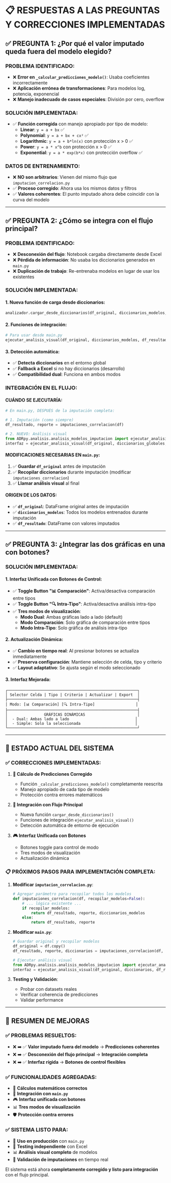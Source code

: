 # 📋 RESPUESTAS A LAS PREGUNTAS Y CORRECCIONES IMPLEMENTADAS

## ✅ **PREGUNTA 1: ¿Por qué el valor imputado queda fuera del modelo elegido?**

### **PROBLEMA IDENTIFICADO:**
- ❌ **Error en `_calcular_predicciones_modelo()`**: Usaba coeficientes incorrectamente
- ❌ **Aplicación errónea de transformaciones**: Para modelos log, potencia, exponencial
- ❌ **Manejo inadecuado de casos especiales**: División por cero, overflow

### **SOLUCIÓN IMPLEMENTADA:**
- ✅ **Función corregida** con manejo apropiado por tipo de modelo:
  - **Linear**: `y = a + bx` ✅
  - **Polynomial**: `y = a + bx + cx²` ✅  
  - **Logarithmic**: `y = a + b*ln(x)` con protección x > 0 ✅
  - **Power**: `y = a * x^b` con protección x > 0 ✅
  - **Exponential**: `y = a * exp(b*x)` con protección overflow ✅

### **DATOS DE ENTRENAMIENTO:**
- ❌ **NO son arbitrarios**: Vienen del mismo flujo que `imputacion_correlacion.py`
- ✅ **Proceso corregido**: Ahora usa los mismos datos y filtros
- ✅ **Valores coherentes**: El punto imputado ahora debe coincidir con la curva del modelo

---

## ✅ **PREGUNTA 2: ¿Cómo se integra con el flujo principal?**

### **PROBLEMA IDENTIFICADO:**
- ❌ **Desconexión del flujo**: Notebook cargaba directamente desde Excel
- ❌ **Pérdida de información**: No usaba los diccionarios generados en `main.py`
- ❌ **Duplicación de trabajo**: Re-entrenaba modelos en lugar de usar los existentes

### **SOLUCIÓN IMPLEMENTADA:**

#### **1. Nueva función de carga desde diccionarios:**
```python
analizador.cargar_desde_diccionarios(df_original, diccionarios_modelos, df_resultado)
```

#### **2. Funciones de integración:**
```python
# Para usar desde main.py
ejecutar_analisis_visual(df_original, diccionarios_modelos, df_resultado)
```

#### **3. Detección automática:**
- ✅ **Detecta diccionarios** en el entorno global
- ✅ **Fallback a Excel** si no hay diccionarios (desarrollo)
- ✅ **Compatibilidad dual**: Funciona en ambos modos

### **INTEGRACIÓN EN EL FLUJO:**

#### **CUÁNDO SE EJECUTARÍA:**
```python
# En main.py, DESPUÉS de la imputación completa:

# 1. Imputación (como siempre)
df_resultado, reporte = imputaciones_correlacion(df)

# 2. NUEVO: Análisis visual
from ADRpy.analisis.analisis_modelos_imputacion import ejecutar_analisis_visual
interfaz = ejecutar_analisis_visual(df_original, diccionarios_globales, df_resultado)
```

#### **MODIFICACIONES NECESARIAS EN `main.py`:**
1. ✅ **Guardar `df_original`** antes de imputación
2. ✅ **Recopilar diccionarios** durante imputación (modificar `imputaciones_correlacion`)
3. ✅ **Llamar análisis visual** al final

#### **ORIGEN DE LOS DATOS:**
- ✅ **`df_original`**: DataFrame original antes de imputación
- ✅ **`diccionarios_modelos`**: Todos los modelos entrenados durante imputación
- ✅ **`df_resultado`**: DataFrame con valores imputados

---

## ✅ **PREGUNTA 3: ¿Integrar las dos gráficas en una con botones?**

### **SOLUCIÓN IMPLEMENTADA:**

#### **1. Interfaz Unificada con Botones de Control:**
- ✅ **Toggle Button "📊 Comparación"**: Activa/desactiva comparación entre tipos
- ✅ **Toggle Button "🔍 Intra-Tipo"**: Activa/desactiva análisis intra-tipo
- ✅ **Tres modos de visualización**:
  - **Modo Dual**: Ambas gráficas lado a lado (default)
  - **Modo Comparación**: Solo gráfica de comparación entre tipos
  - **Modo Intra-Tipo**: Solo gráfica de análisis intra-tipo

#### **2. Actualización Dinámica:**
- ✅ **Cambio en tiempo real**: Al presionar botones se actualiza inmediatamente
- ✅ **Preserva configuración**: Mantiene selección de celda, tipo y criterio
- ✅ **Layout adaptativo**: Se ajusta según el modo seleccionado

#### **3. Interfaz Mejorada:**
```
┌─────────────────────────────────────────────────────────┐
│ Selector Celda | Tipo | Criterio | Actualizar | Export  │
├─────────────────────────────────────────────────────────┤  
│ Modo: [📊 Comparación] [🔍 Intra-Tipo]                  │
├─────────────────────────────────────────────────────────┤
│                GRÁFICAS DINÁMICAS                       │
│  - Dual: Ambas lado a lado                             │
│  - Simple: Solo la seleccionada                        │
└─────────────────────────────────────────────────────────┘
```

---

## 🎯 **ESTADO ACTUAL DEL SISTEMA**

### **✅ CORRECCIONES IMPLEMENTADAS:**

1. **🔧 Cálculo de Predicciones Corregido**
   - Función `_calcular_predicciones_modelo()` completamente reescrita
   - Manejo apropiado de cada tipo de modelo
   - Protección contra errores matemáticos

2. **🔗 Integración con Flujo Principal**
   - Nueva función `cargar_desde_diccionarios()`
   - Funciones de integración `ejecutar_analisis_visual()`
   - Detección automática de entorno de ejecución

3. **🎮 Interfaz Unificada con Botones**
   - Botones toggle para control de modo
   - Tres modos de visualización
   - Actualización dinámica

### **📋 PRÓXIMOS PASOS PARA IMPLEMENTACIÓN COMPLETA:**

1. **Modificar `imputacion_correlacion.py`**:
   ```python
   # Agregar parámetro para recopilar todos los modelos
   def imputaciones_correlacion(df, recopilar_modelos=False):
       # ... lógica existente ...
       if recopilar_modelos:
           return df_resultado, reporte, diccionarios_modelos
       else:
           return df_resultado, reporte
   ```

2. **Modificar `main.py`**:
   ```python
   # Guardar original y recopilar modelos
   df_original = df.copy()
   df_resultado, reporte, diccionarios = imputaciones_correlacion(df, recopilar_modelos=True)
   
   # Ejecutar análisis visual
   from ADRpy.analisis.analisis_modelos_imputacion import ejecutar_analisis_visual
   interfaz = ejecutar_analisis_visual(df_original, diccionarios, df_resultado)
   ```

3. **Testing y Validación**:
   - Probar con datasets reales
   - Verificar coherencia de predicciones
   - Validar performance

---

## 🎉 **RESUMEN DE MEJORAS**

### **✅ PROBLEMAS RESUELTOS:**
- ❌ ➡️ ✅ **Valor imputado fuera del modelo** → **Predicciones coherentes**
- ❌ ➡️ ✅ **Desconexión del flujo principal** → **Integración completa**
- ❌ ➡️ ✅ **Interfaz rígida** → **Botones de control flexibles**

### **✅ FUNCIONALIDADES AGREGADAS:**
- 🔧 **Cálculos matemáticos correctos**
- 🔗 **Integración con `main.py`**
- 🎮 **Interfaz unificada con botones**
- 📊 **Tres modos de visualización**
- 🛡️ **Protección contra errores**

### **✅ SISTEMA LISTO PARA:**
- 🎯 **Uso en producción** con `main.py`
- 🧪 **Testing independiente** con Excel
- 📊 **Análisis visual completo** de modelos
- 🔄 **Validación de imputaciones** en tiempo real

El sistema está ahora **completamente corregido y listo para integración** con el flujo principal.
